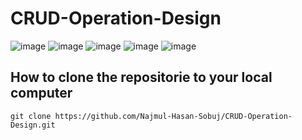 # CRUD-Operation-Design
![image](https://user-images.githubusercontent.com/46526547/216421495-7fadfe3c-fcbd-400e-adcc-aefc2f2dc818.png)
![image](https://user-images.githubusercontent.com/46526547/216421617-cc78cbf0-cb16-41db-bfe9-c119f65ae59b.png)
![image](https://user-images.githubusercontent.com/46526547/216421726-7a57ad32-7a80-4a2b-9688-d41e2d569657.png)
![image](https://user-images.githubusercontent.com/46526547/216421771-14ac500f-8f21-4370-857f-20e7d12819f1.png)
![image](https://user-images.githubusercontent.com/46526547/216421819-e69ba549-4d0f-4f95-a352-2de07e70eb36.png)

## How to clone the repositorie to your local computer
```
git clone https://github.com/Najmul-Hasan-Sobuj/CRUD-Operation-Design.git
```
